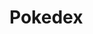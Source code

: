 <!DOCTYPE html>
<html>
<head>
</head>
<body>
</body>
</html>
              
              

# Pokedex
               
